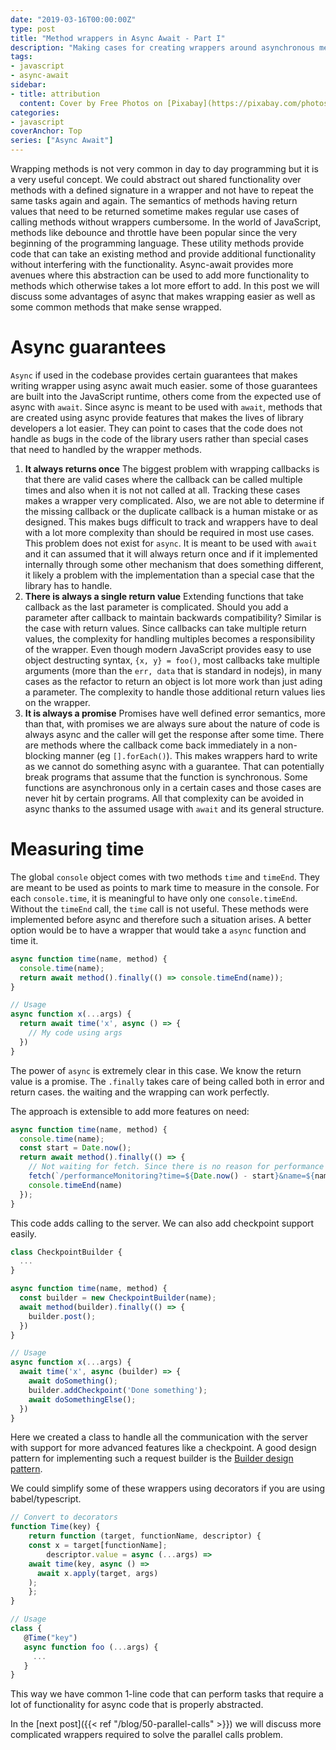 ```yaml
---
date: "2019-03-16T00:00:00Z"
type: post
title: "Method wrappers in Async Await - Part I"
description: "Making cases for creating wrappers around asynchronous methods to perform additional tasks"
tags:
- javascript
- async-await
sidebar:
- title: attribution
  content: Cover by Free Photos on [Pixabay](https://pixabay.com/photos/pug-dog-pet-animal-puppy-cute-801826/)
categories:
- javascript
coverAnchor: Top
series: ["Async Await"]
---
```


Wrapping methods is not very common in day to day programming but it is a very useful concept. We could abstract out shared functionality over methods with a defined signature in a wrapper and not have to repeat the same tasks again and again. The semantics of methods having return values that need to be returned sometime makes regular use cases of calling methods without wrappers cumbersome. In the world of JavaScript, methods like debounce and throttle have been popular since the very beginning of the programming language. These utility methods provide code that can take an existing method and provide additional functionality without interfering with the functionality. Async-await provides more avenues where this abstraction can be used to add more functionality to methods which otherwise takes a lot more effort to add. In this post we will discuss some advantages of async that makes wrapping easier as well as some common methods that make sense wrapped.

# Async guarantees
`Async` if used in the codebase provides certain guarantees that makes writing wrapper using async await much easier. some of those guarantees are built into the JavaScript runtime, others come from the expected use of async with `await`. Since async is meant to be used with `await`, methods that are created using async provide features that makes the lives of library developers a lot easier. They can point to cases that the code does not handle as bugs in the code of the library users rather than special cases that need to handled by the wrapper methods.

1. **It always returns once** The biggest problem with wrapping callbacks is that there are valid cases where the callback can be called multiple times and also when it is not not called at all. Tracking these cases makes a wrapper very complicated. Also, we are not able to determine if the missing callback or the duplicate callback is a human mistake or as designed. This makes bugs difficult to track and wrappers have to deal with a lot more complexity than should be required in most use cases. This problem does not exist for `async`. It is meant to be used with `await` and it can assumed that it will always return once and if it implemented internally through some other mechanism that does something different, it likely a problem with the implementation than a special case that the library has to handle.
2. **There is always a single return value** Extending functions that take callback as the last parameter is complicated. Should you add a parameter after callback to maintain backwards compatibility? Similar is the case with return values. Since callbacks can take multiple return values, the complexity for handling multiples becomes a responsibility of the wrapper. Even though modern JavaScript provides easy to use object destructing syntax, `{x, y} = foo()`, most callbacks take multiple arguments (more than the `err, data` that is standard in nodejs), in many cases as the refactor to return an object is lot more work than just ading a parameter. The complexity to handle those additional return values lies on the wrapper.
3. **It is always a promise** Promises have well defined error semantics, more than that, with promises we are always sure about the nature of code is always async and the caller will get the response after some time. There are methods where the callback come back immediately in a non-blocking manner (eg `[].forEach()`). This makes wrappers hard to write as we cannot do something async with a guarantee. That can potentially break programs that assume that the function is synchronous. Some functions are asynchronous only in a certain cases and those cases are never hit by certain programs. All that complexity can be avoided in async thanks to the assumed usage with `await` and its general structure.

# Measuring time

The global `console` object comes with two methods `time` and `timeEnd`. They are meant to be used as points to mark  time to measure in the console. For each `console.time`, it is meaningful to have only one `console.timeEnd`. Without the `timeEnd` call, the `time` call is not useful. These methods were implemented before async and therefore such a situation arises. A better option would be to have a wrapper that would take a `async` function and time it.


```js
async function time(name, method) {
  console.time(name);
  return await method().finally(() => console.timeEnd(name));
}

// Usage
async function x(...args) {
  return await time('x', async () => {
    // My code using args
  })
}

```
The power of `async` is extremely clear in this case. We know the return value is a promise. The `.finally` takes care of being called both in error and return cases. the waiting and the wrapping can work perfectly.

The approach is extensible to add more features on need:

```js
async function time(name, method) {
  console.time(name);
  const start = Date.now();
  return await method().finally(() => {
    // Not waiting for fetch. Since there is no reason for performance monitoring to be waited upon,
    fetch(`/performanceMonitoring?time=${Date.now() - start}&name=${name}`);
    console.timeEnd(name)
  });
}
```

This code adds calling to the server. We can also add checkpoint support easily.

```js
class CheckpointBuilder {
  ...
}

async function time(name, method) {
  const builder = new CheckpointBuilder(name);
  await method(builder).finally(() => {
    builder.post();
  })
}

// Usage
async function x(...args) {
  await time('x', async (builder) => {
    await doSomething();
    builder.addCheckpoint('Done something');
    await doSomethingElse();
  })
}
```

Here we created a class to handle all the communication with the server with support for more advanced features like a checkpoint. A good design pattern for implementing such a request builder is the [Builder design pattern](https://en.wikipedia.org/wiki/Builder_pattern).

We could simplify some of these wrappers using decorators if you are using babel/typescript.

```js
// Convert to decorators
function Time(key) {
	return function (target, functionName, descriptor) {
    const x = target[functionName];
		descriptor.value = async (...args) =>
    await time(key, async () =>
      await x.apply(target, args)
    );
	};
}

// Usage
class {
   @Time("key")
   async function foo (...args) {
     ...
   }
}
```

This way we have common 1-line code that can perform tasks that require a lot of functionality for async code that is properly abstracted.

In the [next post]({{< ref "/blog/50-parallel-calls" >}}) we will discuss more complicated wrappers required to solve the parallel calls problem.
